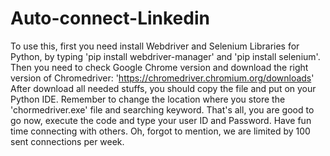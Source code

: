 # Auto-connect-Linkedin
To use this, first you need install Webdriver and Selenium Libraries for Python, by typing 'pip install webdriver-manager' and 'pip install selenium'. 
Then you need to check Google Chrome version and download the right version of Chromedriver: 'https://chromedriver.chromium.org/downloads'
After download all needed stuffs, you should copy the file and put on your Python IDE. 
Remember to change the location where you store the 'chormedriver.exe' file and searching keyword. 
That's all, you are good to go now, execute the code and type your user ID and Password.
Have fun time connecting with others. 
Oh, forgot to mention, we are limited by 100 sent connections per week.
